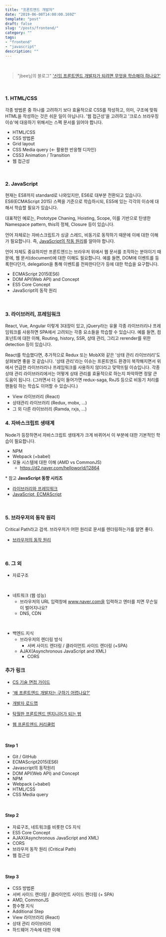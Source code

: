 ```yaml
---
title: "프론트엔드 개발자"
date: "2019-06-08T14:00:00.169Z"
template: "post"
draft: false
slug: "/posts/frontend/"
category: ""
tags:
- "frontend"
- "javascript"
description: ""
---
```


<br>

> "jbee님의 블로그" ['신입 프론트엔드 개발자가 되려면 무엇을 학습해야 하나요?'](https://jbee.io/essay/for_junior_frontend_developer/)

<br>

### 1. HTML/CSS

각종 방법론 중 하나를 고려하기 보다 효율적으로 CSS를 작성하고, 의미, 구조에 맞춰 HTML을 작성하는 것은 쉬운 일이 아닙니다. '웹 접근성'을 고려하고 '크로스 브라우징 이슈'에 대응하기 위해서는 스펙 문서를 읽어야 합니다.

- HTML/CSS
- CSS 방법론
- Grid layout
- CSS Media query (<- 활용한 반응형 디자인)
- CSS3 Animation / Transition
- 웹 접근성

<br>

### 2. JavaScript

현재는 ES8까지 standard로 나와있지만, ES6로 대부분 전환되고 있습니다.
ES6(ECMAScript 2015) 스펙을 기준으로 학습하시되, ES5에 있는 각각의 이슈에 대해서 학습할 필요가 있습니다.

대표적인 예로는, Prototype Chaning, Hoisting, Scope, 이를 기반으로 탄생한 Namespace pattern, this의 정체, Closure 등이 있습니다.

언어 자체로는 자바스크립트가 싱글 스레드, 비동기로 동작하기 때문에 이에 대한 이해가 필요합니다. 즉, [JavaScript의 작동 원리](https://asfirstalways.tistory.com/362)를 알아야 합니다.

언어 자체도 중요하지만 프론트엔드는 브라우저 위에서 웹 문서를 조작하는 분야이기 때문에, 웹 문서(document)에 대한 이해도 필요합니다. 예를 들면, DOM에 이벤트를 등록한다던가, delegation을 통해 이벤트를 전파한다던가 등에 대한 학습을 요구합니다.

- ECMAScript 2015(ES6)
- DOM API(Web API) and Concept
- ES5 Core Concept
- JavaScript의 동작 원리

<br>

### 3. 라이브러리, 프레임워크

React, Vue, Angular 이렇게 3대장이 있고, jQuery라는 유물
각종 라이브러리나 프레임워크를 사용하면 SPA에서 고려되는 각종 요소들을 학습할 수 있습니다. 예를 들면, 컴포넌트에 대한 이해, Routing, history, SSR, 상태 관리, 그리고 rerender를 위한 detection 등이 있습니다.

React를 학습했다면, 추가적으로 Redux 또는 MobX와 같은 '상태 관리 라이브러리'도 살펴보면 좋을 것 같습니다. '상태 관리'라는 이슈는 프론트엔드 환경이 복작해지면서 위에서 언급한 라이브러리나 프레임워크를 사용하지 않더라고 맞딱뜨릴 이슈입니다.
각종 상태 관리 라이브러리에서는 어떻게 상태 관리를 효율적으로 하는지 파악하면 정말 큰 도움이 됩니다. (그러면서 더 깊이 들어가면 redux-saga, RxJS 등으로 비동기 처리를 핸들링 하는 학습도 이어할 수 있습니다.)

- View 라이브러리 (React)
- 상태관리 라이브러리 (Redux, mobx, ...)
- 그 외 다른 라이브러리 (Ramda, rxjs, ...)

### 4. 자바스크립트 생태계

Node가 등장하면서 자바스크립트 생태계가 크게 바뀌어서 이 부분에 대한 기본적인 학습이 필요합니다.

- NPM
- Webpack (+babel)
- 모듈 시스템에 대한 이해 (AMD vs CommonJS)
  - https://d2.naver.com/helloworld/12864

\* 참고
**JavaScript 동향 시리즈**
- [라이브러리와 프레임워크](https://d2.naver.com/helloworld/3259111)
- [JavaScript, ECMAScript](https://d2.naver.com/helloworld/7495331)

<br>

### 5. 브라우저의 동작 원리

Critical Path라고 검색. 브라우저가 어떤 원리로 문서를 렌더링하는가를 알면 좋다.
- [브라우저의 동작 원리](https://d2.naver.com/helloworld/59361)

<br>

### 6. 그 외

- 자료구조

<br>

- 네트워크 (웹 성능)
  - 브라우저의 URL 입력창에 www.naver.com을 입력하고 엔터를 치면 무슨일이 벌어지나요?
  - DNS, CDN

<br>

- 백엔드 지식
  - 브라우저의 렌더링 방식
      - 서버 사이드 렌더링 / 클라이언트 사이드 렌더링 (+SPA)
  - AJAX(Asynchronous JavaScript and XML)
      - CORS

### 추가 링크

- [CS 기술 면접 가이드](https://github.com/JaeYeopHan/Interview_Question_for_Beginner)

- ['왜 프론트엔드 개발자는 구하기 어렵나요?'](https://taegon.kim/archives/4810)

- [개발자 로드맵](https://github.com/kamranahmedse/developer-roadmap)

- [탁월한 프론트엔드 엔지니어가 되는 법](https://hyunseob.github.io/2016/02/21/how-to-become-a-great-frontend-engineer/)

- [웹 프론트엔드 커리큘럽](https://github.com/nigayo/front-end-curriculum)

<br>

#### Step 1

- Git / GitHub
- ECMAScript2015(ES6)
- Javascript의 동작원리
- DOM API(Web API) and Concept
- NPM
- Webpack (+babel)
- HTML/CSS
- CSS Media query

<br>

#### Step 2

- 자료구조, 네트워크를 비롯한 CS 지식
- ES5 Core Concept
- AJAX(Asynchronous JavaScript and XML)
- CORS
- 브라우저 동작 원리 (Critical Path)
- 웹 접근성

<br>

#### Step 3

- CSS 방법론
- 서버 사이드 렌더링 / 클라이언트 사이드 렌더링 (+ SPA)
- AMD, CommonJS
- 함수형 지식
- Additional Step
- View 라이브러리 (React)
- 상태 관리 라이브러리
- 하드웨어 가속에 대한 이해
